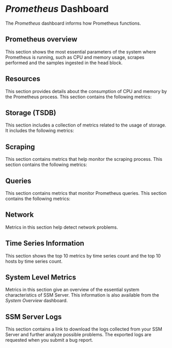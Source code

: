 # *Prometheus* Dashboard

The *Prometheus* dashboard informs how Prometheus functions.

## Prometheus overview

This section shows the most essential parameters of the system where Prometheus is running, such as CPU and memory usage, scrapes performed and the samples ingested in the head block.

## Resources

This section provides details about the consumption of CPU and memory by the Prometheus process. This section contains the following metrics:

## Storage (TSDB)

This section includes a collection of metrics related to the usage of storage. It includes the following metrics:

## Scraping

This section contains metrics that help monitor the scraping process. This section contains the following metrics:

## Queries

This section contains metrics that monitor Prometheus queries. This section contains the following metrics:

## Network

Metrics in this section help detect network problems.

## Time Series Information

This section shows the top 10 metrics by time series count and the top 10 hosts by time series count.

## System Level Metrics

Metrics in this section give an overview of the essential system characteristics of SSM Server. This information is also available from the *System Overview* dashboard.

## SSM Server Logs

This section contains a link to download the logs collected from your SSM Server and further analyze possible problems. The exported logs are requested when you submit a bug report.
